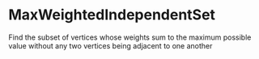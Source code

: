 # MaxWeightedIndependentSet
Find the subset of vertices whose weights sum to the maximum possible value without any two vertices being adjacent to one another
